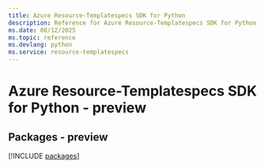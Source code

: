 ```yaml
---
title: Azure Resource-Templatespecs SDK for Python
description: Reference for Azure Resource-Templatespecs SDK for Python
ms.date: 08/12/2025
ms.topic: reference
ms.devlang: python
ms.service: resource-templatespecs
---
```

# Azure Resource-Templatespecs SDK for Python - preview
## Packages - preview
[!INCLUDE [packages](resource-templatespecs-index.md)]
